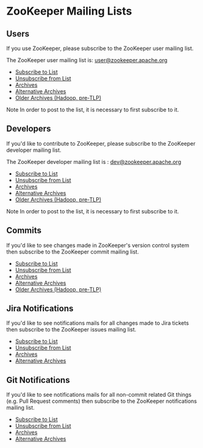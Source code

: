 <!--
Licensed under the Apache License, Version 2.0 (the "License");
you may not use this file except in compliance with the License.
You may obtain a copy of the License at

http://www.apache.org/licenses/LICENSE-2.0

Unless required by applicable law or agreed to in writing, software
distributed under the License is distributed on an "AS IS" BASIS,
WITHOUT WARRANTIES OR CONDITIONS OF ANY KIND, either express or implied.
See the License for the specific language governing permissions and
limitations under the License.
//-->

# ZooKeeper Mailing Lists

## Users

If you use ZooKeeper, please subscribe to the ZooKeeper user mailing list.

The ZooKeeper user mailing list is: [user@zookeeper.apache.org](mailto:user@zookeeper.apache.org)

* [Subscribe to List](mailto:user-subscribe@zookeeper.apache.org)
* [Unsubscribe from List](mailto:user-unsubscribe@zookeeper.apache.org)
* [Archives](https://mail-archives.apache.org/mod_mbox/zookeeper-user/)
* [Alternative Archives](https://lists.apache.org/list.html?user@zookeeper.apache.org)
* [Older Archives (Hadoop, pre-TLP)](https://mail-archives.apache.org/mod_mbox/hadoop-zookeeper-user/)

Note
In order to post to the list, it is necessary to first subscribe to it.


## Developers

If you'd like to contribute to ZooKeeper, please subscribe to the ZooKeeper developer mailing list.

The ZooKeeper developer mailing list is : [dev@zookeeper.apache.org](mailto:dev@zookeeper.apache.org)

* [Subscribe to List](mailto:dev-subscribe@zookeeper.apache.org)
* [Unsubscribe from List](mailto:dev-unsubscribe@zookeeper.apache.org)
* [Archives](https://mail-archives.apache.org/mod_mbox/zookeeper-dev/)
* [Alternative Archives](https://lists.apache.org/list.html?dev@zookeeper.apache.org)
* [Older Archives (Hadoop, pre-TLP)](https://mail-archives.apache.org/mod_mbox/hadoop-zookeeper-dev/)

Note
In order to post to the list, it is necessary to first subscribe to it.

## Commits

If you'd like to see changes made in ZooKeeper's version control system then subscribe to the ZooKeeper commit mailing list.

* [Subscribe to List](mailto:commits-subscribe@zookeeper.apache.org)
* [Unsubscribe from List](mailto:commits-unsubscribe@zookeeper.apache.org)
* [Archives](https://mail-archives.apache.org/mod_mbox/zookeeper-commits/)
* [Alternative Archives](https://lists.apache.org/list.html?commits@zookeeper.apache.org)
* [Older Archives (Hadoop, pre-TLP)](https://mail-archives.apache.org/mod_mbox/hadoop-zookeeper-commits/)

## Jira Notifications

If you'd like to see notifications mails for all changes made to Jira tickets then subscribe to the ZooKeeper issues mailing list.

* [Subscribe to List](mailto:issues-subscribe@zookeeper.apache.org)
* [Unsubscribe from List](mailto:issues-unsubscribe@zookeeper.apache.org)
* [Archives](https://lists.apache.org/list.html?issues@zookeeper.apache.org)
* [Alternative Archives](https://mail-archives.apache.org/mod_mbox/zookeeper-issues/)

## Git Notifications

If you'd like to see notifications mails for all non-commit related Git things (e.g. Pull Request comments) then subscribe to the ZooKeeper notifications mailing list.

* [Subscribe to List](mailto:notifications-subscribe@zookeeper.apache.org)
* [Unsubscribe from List](mailto:notifications-unsubscribe@zookeeper.apache.org)
* [Archives](https://lists.apache.org/list.html?notifications@zookeeper.apache.org)
* [Alternative Archives](https://mail-archives.apache.org/mod_mbox/zookeeper-notifications/)
